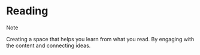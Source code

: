 # Reading
> [!Note]
> Creating a space that helps you learn from what you read. By engaging with the content and connecting ideas.
